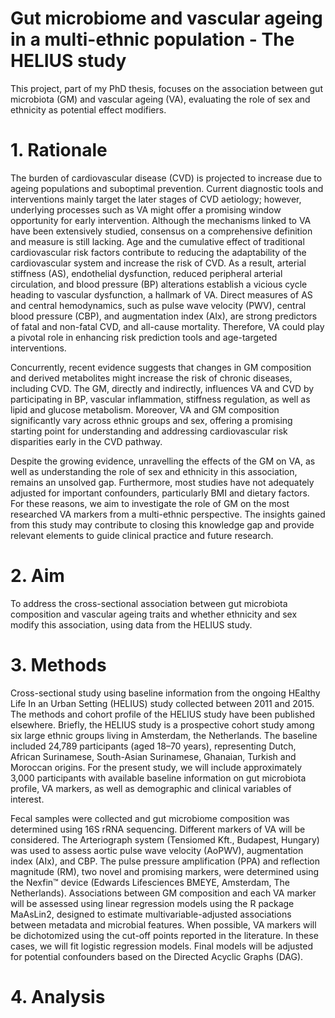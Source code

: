 # Gut microbiome and vascular ageing in a multi-ethnic population - The HELIUS study

This project, part of my PhD thesis, focuses on the association between gut microbiota (GM) and vascular ageing (VA), evaluating the role of sex and ethnicity as potential effect modifiers.

# 1. Rationale

The burden of cardiovascular disease (CVD) is projected to increase due to ageing populations and suboptimal prevention. Current diagnostic tools and interventions mainly target the later stages of CVD aetiology; however, underlying processes such as VA might offer a promising window opportunity for early intervention. Although the mechanisms linked to VA have been extensively studied, consensus on a comprehensive definition and measure is still lacking. Age and the cumulative effect of traditional cardiovascular risk factors contribute to  reducing the adaptability of the cardiovascular system and increase the risk of CVD. As a result, arterial stiffness (AS), endothelial dysfunction, reduced peripheral arterial circulation, and blood pressure (BP) alterations establish a vicious cycle heading to vascular dysfunction, a hallmark of VA. Direct measures of AS and central hemodynamics, such as pulse wave velocity (PWV), central blood pressure (CBP), and augmentation index (AIx), are strong predictors of fatal and non-fatal CVD, and all-cause mortality. Therefore, VA could play a pivotal role in enhancing risk prediction tools and age-targeted interventions.

Concurrently, recent evidence suggests that changes in GM composition and derived metabolites might increase the risk of chronic diseases, including CVD. The GM, directly and indirectly, influences VA and CVD by participating in BP, vascular inflammation, stiffness regulation, as well as lipid and glucose metabolism. Moreover, VA and GM composition significantly vary across ethnic groups and sex, offering a promising starting point for understanding and addressing cardiovascular risk disparities early in the CVD pathway. 

Despite the growing evidence, unravelling the effects of the GM on VA, as well as understanding the role of sex and ethnicity in this association, remains an unsolved gap. Furthermore, most studies have not adequately adjusted for important confounders, particularly BMI and dietary factors. For these reasons, we aim to investigate the role of GM on the most researched VA markers from a multi-ethnic perspective. The insights gained from this study may contribute to closing this knowledge gap and provide relevant elements to guide clinical practice and future research.

# 2. Aim

To address the cross-sectional association between gut microbiota composition and vascular ageing traits and whether ethnicity and sex modify this association, using data from the HELIUS study.

# 3. Methods

Cross-sectional study using baseline information from the ongoing HEalthy Life In an Urban Setting (HELIUS) study collected between 2011 and 2015. The methods and cohort profile of the HELIUS study have been published elsewhere. Briefly, the HELIUS study is a prospective cohort study among six large ethnic groups living in Amsterdam, the Netherlands. The baseline included 24,789 participants (aged 18–70 years), representing Dutch, African Surinamese, South-Asian Surinamese, Ghanaian, Turkish and Moroccan origins. For the present study, we will include approximately 3,000 participants with available baseline information on gut microbiota profile, VA markers, as well as demographic and clinical variables of interest. 

Fecal samples were collected and gut microbiome composition was determined using 16S rRNA sequencing. Different markers of VA will be considered. The Arteriograph system (Tensiomed Kft., Budapest, Hungary) was used to assess aortic pulse wave velocity (AoPWV), augmentation index (AIx), and CBP. The pulse pressure amplification (PPA) and reflection magnitude (RM), two novel and promising markers, were determined using the Nexfin™ device (Edwards Lifesciences BMEYE, Amsterdam, The Netherlands). Associations between GM composition and each VA marker will be assessed using linear regression models using the R package MaAsLin2, designed to estimate multivariable-adjusted associations between metadata and microbial features. When possible, VA markers will be dichotomized using the cut-off points reported in the literature. In these cases, we will fit logistic regression models. Final models will be adjusted for potential confounders based on the Directed Acyclic Graphs (DAG). 

# 4. Analysis

